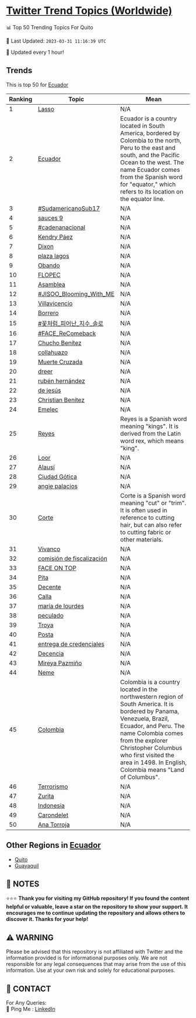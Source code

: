 [Twitter Trend Topics (Worldwide)](https://github.com/ErcinDedeoglu/Twitter-Trend-Topics)
==========


📊 Top 50 Trending Topics For Quito

📆 Last Updated: `2023-03-31 11:16:39 UTC`

🔧 Updated every 1 hour!


## Trends

This is top 50 for [Ecuador](</Ecuador>)

| Ranking | Topic | Mean |
| ------- | ------------ | ------------ |
| 1 | [Lasso](http://twitter.com/search?q=Lasso) | N/A |
| 2 | [Ecuador](http://twitter.com/search?q=Ecuador) | Ecuador is a country located in South America, bordered by Colombia to the north, Peru to the east and south, and the Pacific Ocean to the west. The name Ecuador comes from the Spanish word for "equator," which refers to its location on the equator line. |
| 3 | [#SudamericanoSub17](http://twitter.com/search?q=%23SudamericanoSub17) | N/A |
| 4 | [sauces 9](http://twitter.com/search?q=sauces+9) | N/A |
| 5 | [#cadenanacional](http://twitter.com/search?q=%23cadenanacional) | N/A |
| 6 | [Kendry Páez](http://twitter.com/search?q=Kendry+P%c3%a1ez) | N/A |
| 7 | [Dixon](http://twitter.com/search?q=Dixon) | N/A |
| 8 | [plaza lagos](http://twitter.com/search?q=plaza+lagos) | N/A |
| 9 | [Obando](http://twitter.com/search?q=Obando) | N/A |
| 10 | [FLOPEC](http://twitter.com/search?q=FLOPEC) | N/A |
| 11 | [Asamblea](http://twitter.com/search?q=Asamblea) | N/A |
| 12 | [#JISOO_Blooming_With_ME](http://twitter.com/search?q=%23JISOO_Blooming_With_ME) | N/A |
| 13 | [Villavicencio](http://twitter.com/search?q=Villavicencio) | N/A |
| 14 | [Borrero](http://twitter.com/search?q=Borrero) | N/A |
| 15 | [#꽃처럼_피어난_지수_솔로](http://twitter.com/search?q=%23%ea%bd%83%ec%b2%98%eb%9f%bc_%ed%94%bc%ec%96%b4%eb%82%9c_%ec%a7%80%ec%88%98_%ec%86%94%eb%a1%9c) | N/A |
| 16 | [#FACE_ReComeback](http://twitter.com/search?q=%23FACE_ReComeback) | N/A |
| 17 | [Chucho Benítez](http://twitter.com/search?q=Chucho+Ben%c3%adtez) | N/A |
| 18 | [collahuazo](http://twitter.com/search?q=collahuazo) | N/A |
| 19 | [Muerte Cruzada](http://twitter.com/search?q=Muerte+Cruzada) | N/A |
| 20 | [dreer](http://twitter.com/search?q=dreer) | N/A |
| 21 | [rubén hernández](http://twitter.com/search?q=rub%c3%a9n+hern%c3%a1ndez) | N/A |
| 22 | [de jesús](http://twitter.com/search?q=de+jes%c3%bas) | N/A |
| 23 | [Christian Benítez](http://twitter.com/search?q=Christian+Ben%c3%adtez) | N/A |
| 24 | [Emelec](http://twitter.com/search?q=Emelec) | N/A |
| 25 | [Reyes](http://twitter.com/search?q=Reyes) | Reyes is a Spanish word meaning "kings". It is derived from the Latin word rex, which means "king". |
| 26 | [Loor](http://twitter.com/search?q=Loor) | N/A |
| 27 | [Alausí](http://twitter.com/search?q=Alaus%c3%ad) | N/A |
| 28 | [Ciudad Gótica](http://twitter.com/search?q=Ciudad+G%c3%b3tica) | N/A |
| 29 | [angie palacios](http://twitter.com/search?q=angie+palacios) | N/A |
| 30 | [Corte](http://twitter.com/search?q=Corte) | Corte is a Spanish word meaning "cut" or "trim". It is often used in reference to cutting hair, but can also refer to cutting fabric or other materials. |
| 31 | [Vivanco](http://twitter.com/search?q=Vivanco) | N/A |
| 32 | [comisión de fiscalización](http://twitter.com/search?q=comisi%c3%b3n+de+fiscalizaci%c3%b3n) | N/A |
| 33 | [FACE ON TOP](http://twitter.com/search?q=FACE+ON+TOP) | N/A |
| 34 | [Pita](http://twitter.com/search?q=Pita) | N/A |
| 35 | [Decente](http://twitter.com/search?q=Decente) | N/A |
| 36 | [Calla](http://twitter.com/search?q=Calla) | N/A |
| 37 | [maría de lourdes](http://twitter.com/search?q=mar%c3%ada+de+lourdes) | N/A |
| 38 | [peculado](http://twitter.com/search?q=peculado) | N/A |
| 39 | [Troya](http://twitter.com/search?q=Troya) | N/A |
| 40 | [Posta](http://twitter.com/search?q=Posta) | N/A |
| 41 | [entrega de credenciales](http://twitter.com/search?q=entrega+de+credenciales) | N/A |
| 42 | [Decencia](http://twitter.com/search?q=Decencia) | N/A |
| 43 | [Mireya Pazmiño](http://twitter.com/search?q=Mireya+Pazmi%c3%b1o) | N/A |
| 44 | [Neme](http://twitter.com/search?q=Neme) | N/A |
| 45 | [Colombia](http://twitter.com/search?q=Colombia) | Colombia is a country located in the northwestern region of South America. It is bordered by Panama, Venezuela, Brazil, Ecuador, and Peru. The name Colombia comes from the explorer Christopher Columbus who first visited the area in 1498. In English, Colombia means "Land of Columbus". |
| 46 | [Terrorismo](http://twitter.com/search?q=Terrorismo) | N/A |
| 47 | [Zurita](http://twitter.com/search?q=Zurita) | N/A |
| 48 | [Indonesia](http://twitter.com/search?q=Indonesia) | N/A |
| 49 | [Carondelet](http://twitter.com/search?q=Carondelet) | N/A |
| 50 | [Ana Torroja](http://twitter.com/search?q=Ana+Torroja) | N/A |



## Other Regions in [Ecuador](</Ecuador>)

* [Quito](</Ecuador/Quito.md>)
* [Guayaquil](</Ecuador/Guayaquil.md>)



## 📝 NOTES

⭐⭐⭐ **Thank you for visiting my GitHub repository! If you found the content helpful or valuable, leave a star on the repository to show your support. It encourages me to continue updating the repository and allows others to discover it. Thanks for your help!**


## ⚠️ WARNING

Please be advised that this repository is not affiliated with Twitter and the information provided is for informational purposes only. We are not responsible for any legal consequences that may arise from the use of this information. Use at your own risk and solely for educational purposes.


## 📨 CONTACT

 For Any Queries:  
            🏓 Ping Me : [LinkedIn](https://www.linkedin.com/in/ercindedeoglu/)
